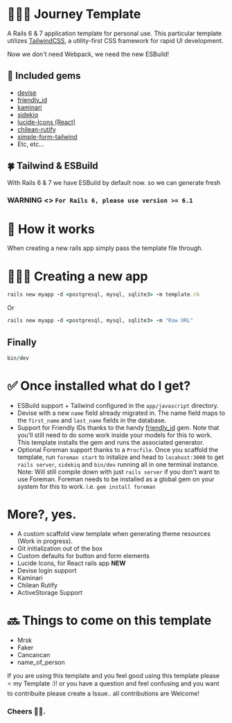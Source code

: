 # 🧗🏻‍♂️ Journey Template
A Rails 6 & 7 application template for personal use. This particular template utilizes [TailwindCSS](https://tailwindcss.com), a utility-first CSS framework for rapid UI development.

Now we don't need Webpack, we need the new ESBuild!

## 💎 Included gems

- [devise](https://github.com/plataformatec/devise)
- [friendly_id](https://github.com/norman/friendly_id)
- [kaminari]()
- [sidekiq](https://github.com/mperham/sidekiq)
- [lucide-Icons (React)]()
- [chilean-rutify]()
- [simple-form-tailwind]()
- Etc, etc...

## 🍀 Tailwind & ESBuild
With Rails 6 & 7 we have ESBuild by default now. so we can generate fresh

### **WARNING** <> ```For Rails 6, please use version >= 6.1```

# 🔨 How it works

When creating a new rails app simply pass the template file through.

# 👨🏻‍🎨 Creating a new app

```ruby
rails new myapp -d <postgresql, mysql, sqlite3> -m template.rb

```
Or
```ruby
rails new myapp -d <postgresql, mysql, sqlite3> -m "Raw URL"
```

## Finally

```ruby
bin/dev
```

# ✅ Once installed what do I get?

- ESBuild support + Tailwind configured in the `app/javascript` directory.
- Devise with a new `name` field already migrated in. The name field maps to the `first_name` and `last_name` fields in the database.
- Support for Friendly IDs thanks to the handy [friendly_id](https://github.com/norman/friendly_id) gem. Note that you'll still need to do some work inside your models for this to work. This template installs the gem and runs the associated generator.
- Optional Foreman support thanks to a `Procfile`. Once you scaffold the template, run `foreman start` to initalize and head to `locahost:3000` to get `rails server`, `sidekiq` and `bin/dev` running all in one terminal instance. Note: Will still compile down with just `rails server` if you don't want to use Foreman. Foreman needs to be installed as a global gem on your system for this to work. i.e. `gem install foreman`

# More?, yes.

- A custom scaffold view template when generating theme resources (Work in progress).
- Git initialization out of the box
- Custom defaults for button and form elements
- Lucide Icons, for React rails app **NEW**
- Devise login support
- Kaminari
- Chilean Rutify
- ActiveStorage Support

# 🔜 Things to come on this template

- Mrsk
- Faker
- Cancancan
- name_of_person

If you are using this template and you feel good using this template please ⭐️ my Template :)! or you have a question and feel confusing and you want to contribuite please create a Issue.. all contributions are Welcome!

### **Cheers 🤟🏻.**
